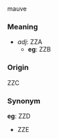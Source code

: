mauve
### Meaning
+ _adj_: ZZA
    + __eg__: ZZB

### Origin

ZZC

### Synonym

__eg__: ZZD

+ ZZE


